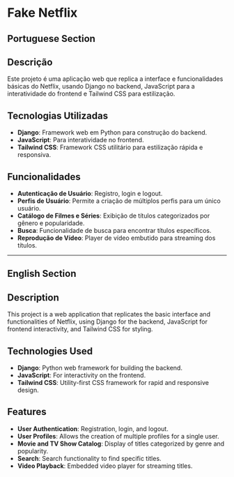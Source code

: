 # Fake Netflix

## Portuguese Section

## Descrição

Este projeto é uma aplicação web que replica a interface e funcionalidades básicas do Netflix, usando Django no backend, JavaScript para a interatividade do frontend e Tailwind CSS para estilização.

## Tecnologias Utilizadas

- **Django**: Framework web em Python para construção do backend.
- **JavaScript**: Para interatividade no frontend.
- **Tailwind CSS**: Framework CSS utilitário para estilização rápida e responsiva.

## Funcionalidades

- **Autenticação de Usuário**: Registro, login e logout.
- **Perfis de Usuário**: Permite a criação de múltiplos perfis para um único usuário.
- **Catálogo de Filmes e Séries**: Exibição de títulos categorizados por gênero e popularidade.
- **Busca**: Funcionalidade de busca para encontrar títulos específicos.
- **Reprodução de Vídeo**: Player de vídeo embutido para streaming dos títulos.

---

## English Section

## Description

This project is a web application that replicates the basic interface and functionalities of Netflix, using Django for the backend, JavaScript for frontend interactivity, and Tailwind CSS for styling.

## Technologies Used

- **Django**: Python web framework for building the backend.
- **JavaScript**: For interactivity on the frontend.
- **Tailwind CSS**: Utility-first CSS framework for rapid and responsive design.

## Features

- **User Authentication**: Registration, login, and logout.
- **User Profiles**: Allows the creation of multiple profiles for a single user.
- **Movie and TV Show Catalog**: Display of titles categorized by genre and popularity.
- **Search**: Search functionality to find specific titles.
- **Video Playback**: Embedded video player for streaming titles.